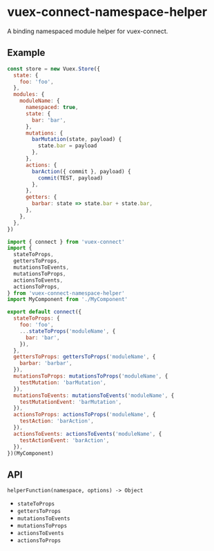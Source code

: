 # vuex-connect-namespace-helper

A binding namespaced module helper for vuex-connect.

## Example

```js
const store = new Vuex.Store({
  state: {
    foo: 'foo',
  },
  modules: {
    moduleName: {
      namespaced: true,
      state: {
        bar: 'bar',
      },
      mutations: {
        barMutation(state, payload) {
          state.bar = payload
        },
      },
      actions: {
        barAction({ commit }, payload) {
          commit(TEST, payload)
        },
      },
      getters: {
        barbar: state => state.bar + state.bar,
      },
    },
  },
})
```

```js
import { connect } from 'vuex-connect'
import {
  stateToProps,
  gettersToProps,
  mutationsToEvents,
  mutationsToProps,
  actionsToEvents,
  actionsToProps,
} from 'vuex-connect-namespace-helper'
import MyComponent from './MyComponent'

export default connect({
  stateToProps: {
    foo: 'foo',
    ...stateToProps('moduleName', {
      bar: 'bar',
    }),
  },
  gettersToProps: gettersToProps('moduleName', {
    barbar: 'barbar',
  }),
  mutationsToProps: mutationsToProps('moduleName', {
    testMutation: 'barMutation',
  }),
  mutationsToEvents: mutationsToEvents('moduleName', {
    testMutationEvent: 'barMutation',
  }),
  actionsToProps: actionsToProps('moduleName', {
    testAction: 'barAction',
  }),
  actionsToEvents: actionsToEvents('moduleName', {
    testActionEvent: 'barAction',
  }),
})(MyComponent)
```

## API

`helperFunction(namespace, options) -> Object`

- `stateToProps`
- `gettersToProps`
- `mutationsToEvents`
- `mutationsToProps`
- `actionsToEvents`
- `actionsToProps`
